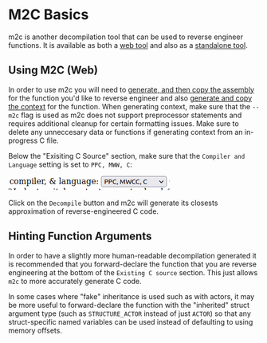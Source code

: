# M2C Basics
m2c is another decompilation tool that can be used to reverse engineer functions. It is available as both a [web tool](https://simonsoftware.se/other/m2c.html) and also as a [standalone tool](https://github.com/matt-kempster/m2c).

## Using M2C (Web)
In order to use m2c you will need to [generate, and then copy the assembly](./decomp_basics.md) for the function you'd like to reverse engineer and also [generate and copy the context](./generating_decomp_context.md) for the function. When generating context, make sure that the `--m2c` flag is used as m2c does not support preprocessor statements and requires additional cleanup for certain formatting issues. Make sure to delete any unneccesary data or functions if generating context from an in-progress C file.

Below the "Exisiting C Source" section, make sure that the `Compiler and Language` setting is set to `PPC, MWW, C`:

![m2c compiler settings](./doc_assets/m2c_compiler_settings.png)

Click on the `Decompile` button and m2c will generate its closests approximation of reverse-engineered C code.

## Hinting Function Arguments
In order to have a slightly more human-readable decompilation generated it is recommended that you forward-declare the function that you are reverse engineering at the bottom of the `Existing C source` section. This just allows `m2c` to more accurately generate C code.

In some cases where "fake" inheritance is used such as with actors, it may be more useful to forward-declare the function with the "inherited" struct argument type (such as `STRUCTURE_ACTOR` instead of just `ACTOR`) so that any struct-specific named variables can be used instead of defaulting to using memory offsets.
